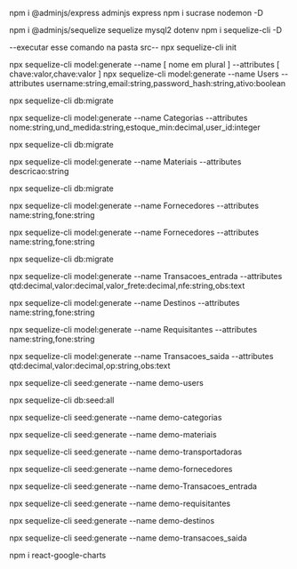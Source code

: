 npm i @adminjs/express adminjs express
npm i sucrase nodemon -D

npm i @adminjs/sequelize sequelize  mysql2 dotenv 
npm i sequelize-cli -D

--executar esse comando na pasta src--
npx sequelize-cli init

npx sequelize-cli model:generate --name [ nome em plural ] --attributes [ chave:valor,chave:valor ]
npx sequelize-cli model:generate --name Users --attributes username:string,email:string,password_hash:string,ativo:boolean

npx sequelize-cli db:migrate

npx sequelize-cli model:generate --name Categorias --attributes nome:string,und_medida:string,estoque_min:decimal,user_id:integer

npx sequelize-cli db:migrate

npx sequelize-cli model:generate --name Materiais --attributes descricao:string

npx sequelize-cli db:migrate

npx sequelize-cli model:generate --name Fornecedores --attributes name:string,fone:string



npx sequelize-cli model:generate --name Fornecedores --attributes name:string,fone:string

npx sequelize-cli db:migrate

npx sequelize-cli model:generate --name Transacoes_entrada --attributes qtd:decimal,valor:decimal,valor_frete:decimal,nfe:string,obs:text

npx sequelize-cli model:generate --name Destinos --attributes name:string,fone:string


npx sequelize-cli model:generate --name Requisitantes --attributes name:string,fone:string

npx sequelize-cli model:generate --name Transacoes_saida --attributes qtd:decimal,valor:decimal,op:string,obs:text

npx sequelize-cli seed:generate --name demo-users

npx sequelize-cli db:seed:all

npx sequelize-cli seed:generate --name demo-categorias

npx sequelize-cli seed:generate --name demo-materiais

npx sequelize-cli seed:generate --name demo-transportadoras

npx sequelize-cli seed:generate --name demo-fornecedores

npx sequelize-cli seed:generate --name demo-Transacoes_entrada

npx sequelize-cli seed:generate --name demo-requisitantes

npx sequelize-cli seed:generate --name demo-destinos

npx sequelize-cli seed:generate --name demo-transacoes_saida

npm i react-google-charts

